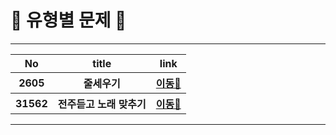#  📖 유형별 문제 📖
<hr>
<table>
  <tr>
    <th>No</th>
    <th>title</th>
    <th>link</th>
  </tr>
  <tr>
    <th>2605</th>
    <th>줄세우기</th>
    <th><a href="https://github.com/hyeji111544/Algorithm/tree/main/DataStructures/problems/2605">이동🔎</a></th>
  </tr>
  <tr>
    <th>31562</th>
    <th>전주듣고 노래 맞추기</th>
    <th><a href="https://github.com/hyeji111544/Algorithm/tree/main/DataStructures/problems/31562">이동🔎</a></th>
  </tr>
</table>
<hr>
